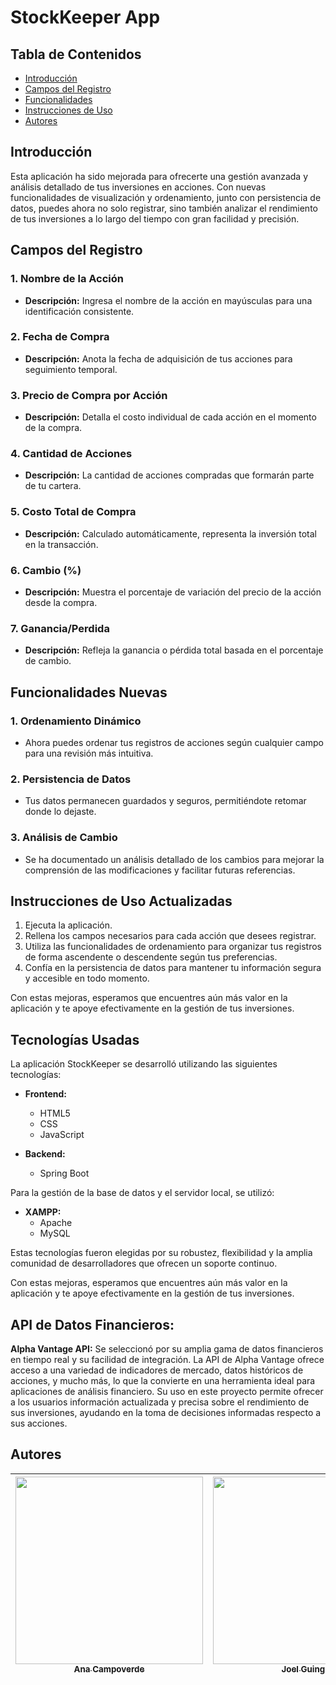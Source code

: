 # StockKeeper App

## Tabla de Contenidos

- [Introducción](#introducción)
- [Campos del Registro](#campos-del-registro)
- [Funcionalidades](#funcionalidades)
- [Instrucciones de Uso](#instrucciones-de-uso)
- [Autores](#autores)

## Introducción

Esta aplicación ha sido mejorada para ofrecerte una gestión avanzada y análisis detallado de tus inversiones en acciones. Con nuevas funcionalidades de visualización y ordenamiento, junto con persistencia de datos, puedes ahora no solo registrar, sino también analizar el rendimiento de tus inversiones a lo largo del tiempo con gran facilidad y precisión.

## Campos del Registro

### 1. Nombre de la Acción
   - **Descripción:** Ingresa el nombre de la acción en mayúsculas para una identificación consistente.

### 2. Fecha de Compra
   - **Descripción:** Anota la fecha de adquisición de tus acciones para seguimiento temporal.

### 3. Precio de Compra por Acción
   - **Descripción:** Detalla el costo individual de cada acción en el momento de la compra.

### 4. Cantidad de Acciones
   - **Descripción:** La cantidad de acciones compradas que formarán parte de tu cartera.

### 5. Costo Total de Compra
   - **Descripción:** Calculado automáticamente, representa la inversión total en la transacción.

### 6. Cambio (%)
   - **Descripción:** Muestra el porcentaje de variación del precio de la acción desde la compra.

### 7. Ganancia/Perdida
   - **Descripción:** Refleja la ganancia o pérdida total basada en el porcentaje de cambio.

## Funcionalidades Nuevas

### 1. Ordenamiento Dinámico
   - Ahora puedes ordenar tus registros de acciones según cualquier campo para una revisión más intuitiva.

### 2. Persistencia de Datos
   - Tus datos permanecen guardados y seguros, permitiéndote retomar donde lo dejaste.

### 3. Análisis de Cambio
   - Se ha documentado un análisis detallado de los cambios para mejorar la comprensión de las modificaciones y facilitar futuras referencias.

## Instrucciones de Uso Actualizadas

1. Ejecuta la aplicación.
2. Rellena los campos necesarios para cada acción que desees registrar.
3. Utiliza las funcionalidades de ordenamiento para organizar tus registros de forma ascendente o descendente según tus preferencias.
4. Confía en la persistencia de datos para mantener tu información segura y accesible en todo momento.

Con estas mejoras, esperamos que encuentres aún más valor en la aplicación y te apoye efectivamente en la gestión de tus inversiones.

## Tecnologías Usadas

La aplicación StockKeeper se desarrolló utilizando las siguientes tecnologías:

- **Frontend:**
  - HTML5
  - CSS
  - JavaScript

- **Backend:**
  - Spring Boot

Para la gestión de la base de datos y el servidor local, se utilizó:

- **XAMPP:**
  - Apache
  - MySQL

Estas tecnologías fueron elegidas por su robustez, flexibilidad y la amplia comunidad de desarrolladores que ofrecen un soporte continuo.

Con estas mejoras, esperamos que encuentres aún más valor en la aplicación y te apoye efectivamente en la gestión de tus inversiones.

## API de Datos Financieros:

**Alpha Vantage API:** Se seleccionó por su amplia gama de datos financieros en tiempo real y su facilidad de integración. La API de Alpha Vantage ofrece acceso a una variedad de indicadores de mercado, datos históricos de acciones, y mucho más, lo que la convierte en una herramienta ideal para aplicaciones de análisis financiero. Su uso en este proyecto permite ofrecer a los usuarios información actualizada y precisa sobre el rendimiento de sus inversiones, ayudando en la toma de decisiones informadas respecto a sus acciones.


## Autores

| [<img src="https://i.postimg.cc/L8mr21JS/Ana.jpg)" width=300><br><sub>Ana Campoverde</sub>](https://github.com/AnaCampoverde) | [<img src="https://i.postimg.cc/Xqn2fYsw/Joel.jpg" width=300><br><sub>Joel Guingla</sub>](https://github.com/Luis7G) | [<img src="https://i.postimg.cc/fL5wjJws/Sebas.jpg" width=300><br><sub>Sebastian Sánchez</sub>](https://github.com/greyox97) |
| :---------------------------------------------------------------------------------------------------------------------------: | :------------------------------------------------------------------------------------------------------------------: | :--------------------------------------------------------------------------------------------------------------------------: |


